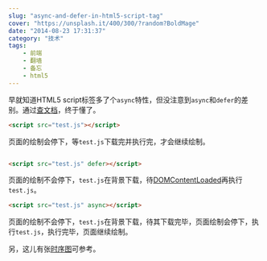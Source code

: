 ```yaml
---
slug: "async-and-defer-in-html5-script-tag"
cover: "https://unsplash.it/400/300/?random?BoldMage"
date: "2014-08-23 17:31:37"
category: "技术"
tags:
    - 前端
    - 翻墙
    - 备忘
    - html5
---
```

早就知道HTML5 script标签多了个`async`特性，但没注意到`async`和`defer`的差别。通过[查文档](https://developer.mozilla.org/en-US/docs/Web/HTML/Element/script)，终于懂了。

``` html
<script src="test.js"></script>
```
页面的绘制会停下，等`test.js`下载完并执行完，才会继续绘制。

``` html

<script src="test.js" defer></script>
```
页面的绘制不会停下，`test.js`在背景下载，待[DOMContentLoaded](https://developer.mozilla.org/en-US/docs/Web/Events/DOMContentLoaded)再执行`test.js`。

``` html
<script src="test.js" async></script>
```
页面的绘制不会停下，`test.js`在背景下载，待其下载完毕，页面绘制会停下，执行`test.js`，执行完毕，页面继续绘制。

另，这儿有张[时序图](http://peter.sh/2010/09/last-week-asynchronous-script-execution-and-gpu-acceleration-by-default/)可参考。